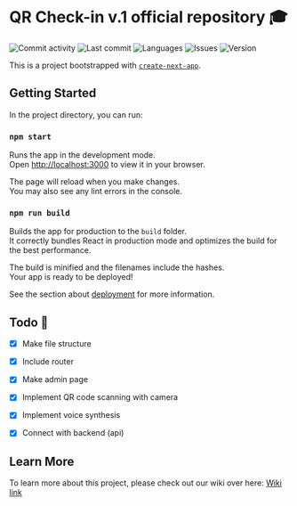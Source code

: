 # QR Check-in v.1 official repository 🎓

![Commit activity](https://img.shields.io/github/commit-activity/w/SKKU-TSC/qr-checkin-frontend?style=for-the-badge&logo=github
)
![Last commit](https://img.shields.io/github/last-commit/SKKU-TSC/qr-checkin-frontend?style=for-the-badge&logo=github
)
![Languages](https://img.shields.io/github/languages/count/SKKU-TSC/qr-checkin-frontend?style=for-the-badge)
![Issues](https://img.shields.io/bitbucket/issues/SKKU-TSC/qr-checkin-frontend?style=for-the-badge)
![Version](https://img.shields.io/github/package-json/v/SKKU-TSC/qr-checkin-frontend?style=for-the-badge)

This is a project bootstrapped with [`create-next-app`](https://github.com/facebook/create-react-app).


## Getting Started

In the project directory, you can run:

### `npm start`

Runs the app in the development mode.\
Open [http://localhost:3000](http://localhost:3000) to view it in your browser.

The page will reload when you make changes.\
You may also see any lint errors in the console.


### `npm run build`

Builds the app for production to the `build` folder.\
It correctly bundles React in production mode and optimizes the build for the best performance.

The build is minified and the filenames include the hashes.\
Your app is ready to be deployed!

See the section about [deployment](https://facebook.github.io/create-react-app/docs/deployment) for more information.


## Todo 🚀

- [x] Make file structure
- [x] Include router
- [x] Make admin page
- [x] Implement QR code scanning with camera
- [x] Implement voice synthesis
- [x] Connect with backend (api)


## Learn More

To learn more about this project, please check out our wiki over here: [Wiki link](https://github.com/SKKU-TSC/qr-checkin/wiki)
